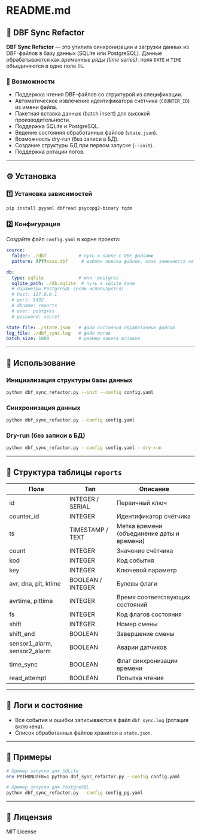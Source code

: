 # README.md

## 📘 DBF Sync Refactor

**DBF Sync Refactor** — это утилита синхронизации и загрузки данных из DBF-файлов в базу данных (SQLite или PostgreSQL). Данные обрабатываются как *временные ряды (time series)*: поля `DATE` и `TIME` объединяются в одно поле `TS`.

### 🚀 Возможности
- Поддержка чтения DBF-файлов со структурой из спецификации.
- Автоматическое извлечение идентификатора счётчика (`COUNTER_ID`) из имени файла.
- Пакетная вставка данных (batch insert) для высокой производительности.
- Поддержка SQLite и PostgreSQL.
- Ведение состояния обработанных файлов (`state.json`).
- Возможность dry-run (без записи в БД).
- Создание структуры БД при первом запуске (`--init`).
- Поддержка ротации логов.

---

## ⚙️ Установка

### 1️⃣ Установка зависимостей
```bash
pip install pyyaml dbfread psycopg2-binary tqdm
```

### 2️⃣ Конфигурация
Создайте файл `config.yaml` в корне проекта:

```yaml
source:
  folder: ./dbf            # путь к папке с DBF файлами
  pattern: ????xxxx.dbf     # шаблон поиска файлов, xxxx заменяется на год

db:
  type: sqlite             # или 'postgres'
  sqlite_path: ./db.sqlite  # путь к sqlite базе
  # параметры PostgreSQL (если используется)
  # host: 127.0.0.1
  # port: 5432
  # dbname: reports
  # user: postgres
  # password: secret

state_file: ./state.json   # файл состояния обработанных файлов
log_file: ./dbf_sync.log   # файл логов
batch_size: 1000           # размер пакета вставки
```

---

## 🧩 Использование

### Инициализация структуры базы данных
```bash
python dbf_sync_refactor.py --init --config config.yaml
```

### Синхронизация данных
```bash
python dbf_sync_refactor.py --config config.yaml
```

### Dry-run (без записи в БД)
```bash
python dbf_sync_refactor.py --config config.yaml --dry-run
```

---

## 🧱 Структура таблицы `reports`

| Поле | Тип | Описание |
|------|-----|----------|
| id | INTEGER / SERIAL | Первичный ключ |
| counter_id | INTEGER | Идентификатор счётчика |
| ts | TIMESTAMP / TEXT | Метка времени (объединение даты и времени) |
| count | INTEGER | Значение счётчика |
| kod | INTEGER | Код события |
| key | INTEGER | Ключевой параметр |
| avr, dna, pit, ktime | BOOLEAN / INTEGER | Булевы флаги |
| avrtime, pittime | INTEGER | Время соответствующих состояний |
| fs | INTEGER | Код флагов состояния |
| shift | INTEGER | Номер смены |
| shift_end | BOOLEAN | Завершение смены |
| sensor1_alarm, sensor2_alarm | BOOLEAN | Аварии датчиков |
| time_sync | BOOLEAN | Флаг синхронизации времени |
| read_attempt | BOOLEAN | Попытка чтения |

---

## 📄 Логи и состояние
- Все события и ошибки записываются в файл `dbf_sync.log` (ротация включена).
- Список обработанных файлов хранится в `state.json`.

---

## 🧪 Примеры

```bash
# Пример запуска для SQLite
env PYTHONUTF8=1 python dbf_sync_refactor.py --config config.yaml

# Пример запуска для PostgreSQL
python dbf_sync_refactor.py --config config_pg.yaml
```

---

## 🧰 Лицензия
MIT License